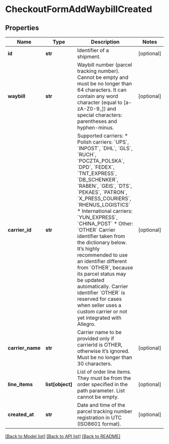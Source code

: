 # CheckoutFormAddWaybillCreated

## Properties
Name | Type | Description | Notes
------------ | ------------- | ------------- | -------------
**id** | **str** | Identifier of a shipment. | [optional] 
**waybill** | **str** | Waybill number (parcel tracking number). Cannot be empty and must be no longer than 64 characters. It can contain any word character (equal to [a-zA-Z0-9_]) and special characters: parentheses and hyphen-minus. | [optional] 
**carrier_id** | **str** | Supported carriers:   * Polish carriers: &#x60;UPS&#x60;, &#x60;INPOST&#x60;, &#x60;DHL&#x60;, &#x60;GLS&#x60;, &#x60;RUCH&#x60;, &#x60;POCZTA_POLSKA&#x60;, &#x60;DPD&#x60;, &#x60;FEDEX&#x60;, &#x60;TNT_EXPRESS&#x60;, &#x60;DB_SCHENKER&#x60;, &#x60;RABEN&#x60;, &#x60;GEIS&#x60;, &#x60;DTS&#x60;, &#x60;PEKAES&#x60;, &#x60;PATRON&#x60;, &#x60;X_PRESS_COURIERS&#x60;, &#x60;RHENUS_LOGISTICS&#x60;   * International carriers: &#x60;YUN_EXPRESS&#x60;, &#x60;CHINA_POST&#x60;   * Other: &#x60;OTHER&#x60;  Carrier identifier taken from the dictionary below. It’s highly recommended to use an identifier different from &#x60;OTHER&#x60;, because its parcel status may be updated automatically. Carrier identifier &#x60;OTHER&#x60; is reserved for cases when seller uses a custom carrier or not yet integrated with Allegro. | [optional] 
**carrier_name** | **str** | Carrier name to be provided only if carrierId is OTHER, otherwise it’s ignored. Must be no longer than 30 characters. | [optional] 
**line_items** | **list[object]** | List of order line items. They must be from the order specified in the path parameter. List cannot be empty. | [optional] 
**created_at** | **str** | Date and time of the parcel tracking number registration in UTC (ISO8601 format). | [optional] 

[[Back to Model list]](../README.md#documentation-for-models) [[Back to API list]](../README.md#documentation-for-api-endpoints) [[Back to README]](../README.md)


